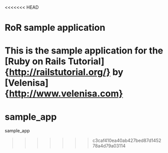 <<<<<<< HEAD
# RoR sample application
This is the sample application for the  [Ruby on Rails Tutorial]{http://railstutorial.org/} by [Velenisa]{http://www.velenisa.com}
=======
sample_app
==========

sample_app
>>>>>>> c3caf410ea40ab427bed87d145278a4d79a03114
